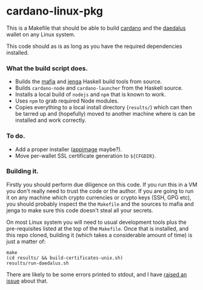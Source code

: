 # cardano-linux-pkg

This is a Makefile that should be able to build [cardano] and the [daedalus]
wallet on any Linux system.

This code should as is as long as you have the required dependencies installed.

### What the build script does.

* Builds the [mafia] and [jenga] Haskell build tools from source.
* Builds `cardano-node` and `cardano-launcher` from the Haskell source.
* Installs a local build of `nodejs` and `npm` that is known to work.
* Uses `npm` to grab required Node modules.
* Copies everything to a local install directory (`results/`) which can then be
  tarred up and (hopefully) moved to another machine where is can be installed
  and work correctly.


### To do.

* Add a proper installer ([appimage] maybe?).
* Move per-wallet SSL certificate generation to `${CFGDIR}`.

### Building it.

Firstly you should perform due diligence on this code. If you run this in a VM
you don't really need to trust the code or the author. If you are going to run
it on any machine which crypto currencies or crypto keys (SSH, GPG etc), you
should probably inspect the the `Makefile` and the sources to mafia and jenga
to make sure this code doesn't steal all your secrets.

On most Linux system you will need to usual development tools plus the pre-requisites
listed at the top of the `Makefile`. Once that is installed, and this repo
cloned, building it (which takes a considerable amount of time) is just a matter
of:
```
make
(cd results/ && build-certificates-unix.sh)
results/run-daedalus.sh
```

There are likely to be some errors printed to stdout, and I have
[raised an issue](https://github.com/input-output-hk/daedalus/issues/635) about
that.





[appimage]: https://appimage.org/
[cardano]: https://github.com/input-output-hk/cardano-sl
[daedalus]: https://github.com/input-output-hk/daedalus
[jenga]: https://github.com/erikd/jenga
[mafia]: https://github.com/haskell-mafia/mafia
